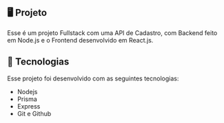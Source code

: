 ## 🖥️ Projeto

Esse é um projeto Fullstack com uma API de Cadastro, com Backend feito em Node.js e o Frontend desenvolvido em React.js.

## 🚀 Tecnologias

Esse projeto foi desenvolvido com as seguintes tecnologias:

- Nodejs
- Prisma
- Express
- Git e Github
